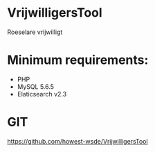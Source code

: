 
# VrijwilligersTool
Roeselare vrijwilligt

# Minimum requirements: 
 - PHP
 - MySQL 5.6.5
 - Elaticsearch v2.3

# GIT
https://github.com/howest-wsde/VrijwilligersTool
